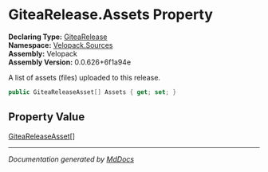 ﻿<!--  
  <auto-generated>   
    The contents of this file were generated by a tool.  
    Changes to this file may be list if the file is regenerated  
  </auto-generated>   
-->

# GiteaRelease.Assets Property

**Declaring Type:** [GiteaRelease](../index.md)  
**Namespace:** [Velopack.Sources](../../index.md)  
**Assembly:** Velopack  
**Assembly Version:** 0.0.626+6f1a94e

 A list of assets (files) uploaded to this release. 

```csharp
public GiteaReleaseAsset[] Assets { get; set; }
```

## Property Value

[GiteaReleaseAsset](../../GiteaReleaseAsset/index.md)\[\]

___

*Documentation generated by [MdDocs](https://github.com/ap0llo/mddocs)*

